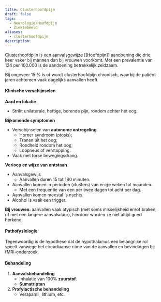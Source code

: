 ```yaml
---
title: Clusterhoofdpijn
draft: false
tags:
  - Neurologie/Hoofdpijn
  - Ziektebeeld
aliases:
  - clusterhoofdpijn
description:
---
```



Clusterhoofdpijn is een aanvalsgewijze [[Hoofdpijn]] aandoening die drie keer vaker bij
mannen dan bij vrouwen voorkomt. Met een prevalentie van 124 per 100.000 is de
aandoening betrekkelijk zeldzaam.

Bij ongeveer 15 % is of wordt clusterhoofdpijn chronisch, waarbij de patiënt jaren achtereen vaak dagelijks aanvallen heeft.

#### Klinische verschijnselen

**Aard en lokatie**

- Strikt unilaterale, heftige, borende pijn, rondom achter het oog.

**Bijkomende symptomen**

- Verschijnselen van **autonome ontregeling**.
    - Horner syndroom (ptosis);
    - Tranen uit het oog;
    - Roodheid rondom het oog;
    - Loopneus of verstopping.
- Vaak met forse bewegingsdrang.

**Verloop en wijze van ontstaan**

- Aanvalsgewijs
    - Aanvallen duren 15 tot 180 minuten.
- Aanvallen komen in perioden (clusters) van enige weken tot maanden.
    - Met een frequentie van een per twee dagen tot acht per dag.
- Aanvallen komen meestal ‘s nachts.
- Alcohol is vaak een trigger.

**Bij vrouwen:** aanvallen vaak atypisch (met soms misselijkheid en/of braken, of met een langere aanvalsduur), hierdoor worden ze niet altijd goed herkend. 

#### Pathofysiologie

Tegenwoordig is de hypothese dat de hypothalamus een belangrijke rol speelt vanwege het circadiaanse ritme van de aanvallen en bevindingen bij fMRI-onderzoek.

#### Behandeling

1. **Aanvalsbehandeling**
    - Inhalatie van 100% **zuurstof**.
    - **Sumatriptan**
2. **Profylactische behandeling**
    - Verapamil, lithium, etc.
